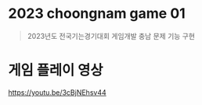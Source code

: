 # 2023 choongnam game 01
 >2023년도 전국기는경기대회 게임개발 충남 문제 기능 구현
# 게임 플레이 영상 
https://youtu.be/3cBjNEhsv44
